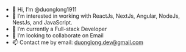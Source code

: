 - 👋 Hi, I’m @duonglong1911
- 👀 I’m interested in working with ReactJs, NextJs, Angular, NodeJs, NestJs, and JavaScript.
- 🌱 I’m currently a Full-stack Developer
- 💞️ I’m looking to collaborate on Email
- 📫 Contact me by email: duonglong.dev@gmail.com 

<!---
duonglong1911/duonglong1911 is a ✨ special ✨ repository because its `README.md` (this file) appears on your GitHub profile.
You can click the Preview link to take a look at your changes.
--->
